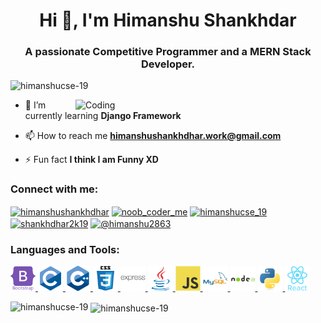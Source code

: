 <h1 align="center">Hi 👋, I'm Himanshu Shankhdar</h1>
<h3 align="center">A passionate Competitive Programmer and a MERN Stack Developer.</h3>

<p align="left"> <img src="https://komarev.com/ghpvc/?username=himanshucse-19&label=Profile%20views&color=0e75b6&style=flat" alt="himanshucse-19" /> </p>
<img align="right" alt="Coding" width="400"  src="https://cdn.dribbble.com/users/2646423/screenshots/5507196/media/4b4034f2033e129267dbb1dcc9a73ae1.gif"/>

- 🌱 I’m currently learning **Django Framework**

- 📫 How to reach me **himanshushankhdhar.work@gmail.com**

- ⚡ Fun fact **I think I am Funny XD**

<h3 align="left">Connect with me:</h3>
<p align="left">
<a href="https://www.linkedin.com/in/himanshushankhdhar/" target="blank"><img align="center" src="https://raw.githubusercontent.com/rahuldkjain/github-profile-readme-generator/master/src/images/icons/Social/linked-in-alt.svg" alt="himanshushankhdhar" height="30" width="40" /></a>
<a href="https://www.codechef.com/users/noob_coder_me" target="blank"><img align="center" src="https://cdn.jsdelivr.net/npm/simple-icons@3.1.0/icons/codechef.svg" alt="noob_coder_me" height="30" width="40" /></a>
<a href="https://codeforces.com/profile/himanshucse_19" target="blank"><img align="center" src="https://raw.githubusercontent.com/rahuldkjain/github-profile-readme-generator/master/src/images/icons/Social/codeforces.svg" alt="himanshucse_19" height="30" width="40" /></a>
<a href="https://www.leetcode.com/shankhdhar2k19" target="blank"><img align="center" src="https://raw.githubusercontent.com/rahuldkjain/github-profile-readme-generator/master/src/images/icons/Social/leet-code.svg" alt="shankhdhar2k19" height="30" width="40" /></a>
<a href="https://www.hackerearth.com/@himanshu2863" target="blank"><img align="center" src="https://www.hackerearth.com/" alt="@himanshu2863" height="30" width="40" /></a>
</p>

<h3 align="left">Languages and Tools:</h3>
<p align="left"> <a href="https://getbootstrap.com" target="_blank" rel="noreferrer"> <img src="https://raw.githubusercontent.com/devicons/devicon/master/icons/bootstrap/bootstrap-plain-wordmark.svg" alt="bootstrap" width="40" height="40"/> </a> <a href="https://www.cprogramming.com/" target="_blank" rel="noreferrer"> <img src="https://raw.githubusercontent.com/devicons/devicon/master/icons/c/c-original.svg" alt="c" width="40" height="40"/> </a> <a href="https://www.w3schools.com/cpp/" target="_blank" rel="noreferrer"> <img src="https://raw.githubusercontent.com/devicons/devicon/master/icons/cplusplus/cplusplus-original.svg" alt="cplusplus" width="40" height="40"/> </a> <a href="https://www.w3schools.com/css/" target="_blank" rel="noreferrer"> <img src="https://raw.githubusercontent.com/devicons/devicon/master/icons/css3/css3-original-wordmark.svg" alt="css3" width="40" height="40"/> </a> <a href="https://expressjs.com" target="_blank" rel="noreferrer"> <img src="https://raw.githubusercontent.com/devicons/devicon/master/icons/express/express-original-wordmark.svg" alt="express" width="40" height="40"/> </a> <a href="https://www.java.com" target="_blank" rel="noreferrer"> <img src="https://raw.githubusercontent.com/devicons/devicon/master/icons/java/java-original.svg" alt="java" width="40" height="40"/> </a> <a href="https://developer.mozilla.org/en-US/docs/Web/JavaScript" target="_blank" rel="noreferrer"> <img src="https://raw.githubusercontent.com/devicons/devicon/master/icons/javascript/javascript-original.svg" alt="javascript" width="40" height="40"/> </a> <a href="https://www.mysql.com/" target="_blank" rel="noreferrer"> <img src="https://raw.githubusercontent.com/devicons/devicon/master/icons/mysql/mysql-original-wordmark.svg" alt="mysql" width="40" height="40"/> </a> <a href="https://nodejs.org" target="_blank" rel="noreferrer"> <img src="https://raw.githubusercontent.com/devicons/devicon/master/icons/nodejs/nodejs-original-wordmark.svg" alt="nodejs" width="40" height="40"/> </a> <a href="https://www.python.org" target="_blank" rel="noreferrer"> <img src="https://raw.githubusercontent.com/devicons/devicon/master/icons/python/python-original.svg" alt="python" width="40" height="40"/> </a> <a href="https://reactjs.org/" target="_blank" rel="noreferrer"> <img src="https://raw.githubusercontent.com/devicons/devicon/master/icons/react/react-original-wordmark.svg" alt="react" width="40" height="40"/> </a> </p>

<p><img align="left" src="https://github-readme-stats.vercel.app/api/top-langs?username=himanshucse-19&show_icons=true&locale=en&layout=compact" alt="himanshucse-19" /></p>

<p>&nbsp;<img align="center" src="https://github-readme-stats.vercel.app/api?username=himanshucse-19&show_icons=true&locale=en" alt="himanshucse-19" /></p>
